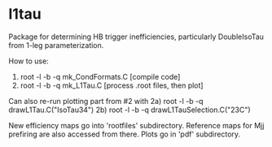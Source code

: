 # l1tau
Package for determining HB trigger inefficiencies, particularly DoubleIsoTau from 1-leg parameterization.

How to use:
1) root -l -b -q mk_CondFormats.C     [compile code]
2) root -l -b -q mk_L1Tau.C           [process .root files, then plot]

Can also re-run plotting part from #2 with
2a) root -l -b -q drawL1Tau.C\(\"IsoTau34\"\)
2b) root -l -b -q drawL1TauSelection.C\(\"23C\"\)

New efficiency maps go into 'rootfiles' subdirectory. Reference maps for Mjj prefiring are also accessed from there. Plots go in 'pdf' subdirectory.